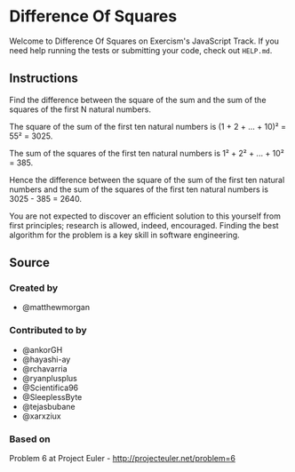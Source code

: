 # Difference Of Squares

Welcome to Difference Of Squares on Exercism's JavaScript Track.
If you need help running the tests or submitting your code, check out `HELP.md`.

## Instructions

Find the difference between the square of the sum and the sum of the squares of the first N natural numbers.

The square of the sum of the first ten natural numbers is
(1 + 2 + ... + 10)² = 55² = 3025.

The sum of the squares of the first ten natural numbers is
1² + 2² + ... + 10² = 385.

Hence the difference between the square of the sum of the first
ten natural numbers and the sum of the squares of the first ten
natural numbers is 3025 - 385 = 2640.

You are not expected to discover an efficient solution to this yourself from
first principles; research is allowed, indeed, encouraged. Finding the best
algorithm for the problem is a key skill in software engineering.

## Source

### Created by

- @matthewmorgan

### Contributed to by

- @ankorGH
- @hayashi-ay
- @rchavarria
- @ryanplusplus
- @Scientifica96
- @SleeplessByte
- @tejasbubane
- @xarxziux

### Based on

Problem 6 at Project Euler - http://projecteuler.net/problem=6